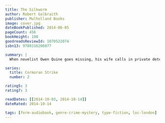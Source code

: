 ```yaml
---
title: The Silkworm
author: Robert Galbraith
publisher: Mulholland Books
image: cover.jpg
dateBookPublished: 2014-06-05
pageCount: 456
bookHeight: 198
goodreadsReviewId: 1070522074
isbn13: 9780316206877

summary: |
  When novelist Owen Quine goes missing, his wife calls in private detective Cormoran Strike. At first, Mrs. Quine just thinks her husband has gone off by himself for a few days—as he has done before—and she wants Strike to find him and bring him home. But as Strike investigates, it becomes clear that there is more to Quine's disappearance than his wife realizes. The novelist has just completed a manuscript featuring poisonous pen-portraits of almost everyone he knows. If the novel were to be published, it would ruin lives—meaning that there are a lot of people who might want him silenced. When Quine is found brutally murdered under bizarre circumstances, it becomes a race against time to understand the motivation of a ruthless killer, a killer unlike any Strike has encountered before…

series:
  title: Cormoran Strike
  number: 2

rating5: 3
rating7: 3

readDates: [[2014-10-03, 2014-10-14]]
dateRated: 2014-10-14

tags: [form-audiobook, genre-crime-mystery, type-fiction, loc-london]
---
```

